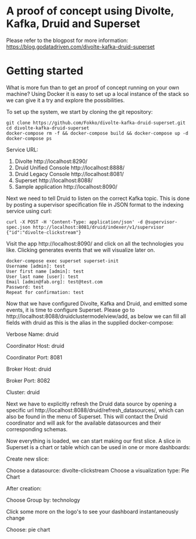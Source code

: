 # A proof of concept using Divolte, Kafka, Druid and Superset

Please refer to the blogpost for more information: https://blog.godatadriven.com/divolte-kafka-druid-superset


# Getting started

What is more fun than to get an proof of concept running on your own machine? Using Docker it is easy to set up a local instance of the stack so we can give it a try and explore the possibilities.

To set up the system, we start by cloning the git repository:

```
git clone https://github.com/Fokko/divolte-kafka-druid-superset.git
cd divolte-kafka-druid-superset
docker-compose rm -f && docker-compose build && docker-compose up -d
docker-compose ps
```

Service	URL:

1. Divolte	http://localhost:8290/
2. Druid Unified Console	http://localhost:8888/
3. Druid Legacy Console	http://localhost:8081/
4. Superset	http://localhost:8088/
5. Sample application	http://localhost:8090/


Next we need to tell Druid to listen on the correct Kafka topic. This is done by posting a supervisor specification file in JSON format to the indexing service using curl:

```
curl -X POST -H 'Content-Type: application/json' -d @supervisor-spec.json http://localhost:8081/druid/indexer/v1/supervisor
{"id":"divolte-clickstream"}
```

Visit the app http://localhost:8090/ and click on all the technologies you like. Clicking generates events that we will visualize later on.


```
docker-compose exec superset superset-init
Username [admin]: test
User first name [admin]: test
User last name [user]: test
Email [admin@fab.org]: test@test.com
Password: test
Repeat for confirmation: test
```

Now that we have configured Divolte, Kafka and Druid, and emitted some events, it is time to configure Superset. 
Please go to http://localhost:8088/druidclustermodelview/add, as below we can fill all fields with druid as this is the alias in the supplied docker-compose:

Verbose Name: druid

Coordinator Host: druid

Coordinator Port: 8081

Broker Host: druid

Broker Port: 8082

Cluster: druid


Next we have to explicitly refresh the Druid data source by opening a specific url http://localhost:8088/druid/refresh_datasources/, which can also be found in the menu of Superset. This will contact the Druid coordinator and will ask for the available datasources and their corresponding schemas.


Now everything is loaded, we can start making our first slice. A slice in Superset is a chart or table which can be used in one or more dashboards:

Create new slice:

Choose a datasource: divolte-clickstream
Choose a visualization type: Pie Chart

After creation:

Choose Group by: technology

Click some more on the logo's to see your dashboard instantaneously change


Choose: pie chart